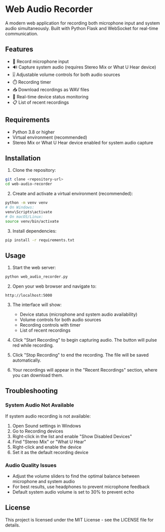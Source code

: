 # Web Audio Recorder

A modern web application for recording both microphone input and system audio simultaneously. Built with Python Flask and WebSocket for real-time communication.

## Features

- 🎤 Record microphone input
- 🔊 Capture system audio (requires Stereo Mix or What U Hear device)
- 🎚️ Adjustable volume controls for both audio sources
- ⏱️ Recording timer
- 📥 Download recordings as WAV files
- 🎯 Real-time device status monitoring
- 📋 List of recent recordings

## Requirements

- Python 3.8 or higher
- Virtual environment (recommended)
- Stereo Mix or What U Hear device enabled for system audio capture

## Installation

1. Clone the repository:
```bash
git clone <repository-url>
cd web-audio-recorder
```

2. Create and activate a virtual environment (recommended):
```bash
python -m venv venv
# On Windows:
venv\Scripts\activate
# On macOS/Linux:
source venv/bin/activate
```

3. Install dependencies:
```bash
pip install -r requirements.txt
```

## Usage

1. Start the web server:
```bash
python web_audio_recorder.py
```

2. Open your web browser and navigate to:
```
http://localhost:5000
```

3. The interface will show:
   - Device status (microphone and system audio availability)
   - Volume controls for both audio sources
   - Recording controls with timer
   - List of recent recordings

4. Click "Start Recording" to begin capturing audio. The button will pulse red while recording.

5. Click "Stop Recording" to end the recording. The file will be saved automatically.

6. Your recordings will appear in the "Recent Recordings" section, where you can download them.

## Troubleshooting

### System Audio Not Available

If system audio recording is not available:

1. Open Sound settings in Windows
2. Go to Recording devices
3. Right-click in the list and enable "Show Disabled Devices"
4. Find "Stereo Mix" or "What U Hear"
5. Right-click and enable the device
6. Set it as the default recording device

### Audio Quality Issues

- Adjust the volume sliders to find the optimal balance between microphone and system audio
- For best results, use headphones to prevent microphone feedback
- Default system audio volume is set to 30% to prevent echo

## License

This project is licensed under the MIT License - see the LICENSE file for details. 